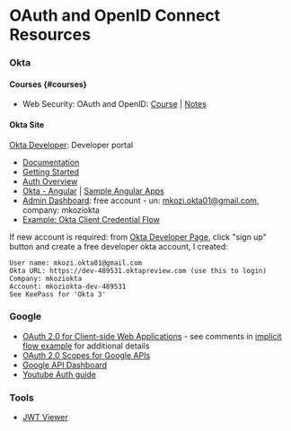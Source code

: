 # OAuth and OpenID Connect Resources

### Okta

#### Courses {#courses}

* Web Security: OAuth and OpenID: [Course](https://www.linkedin.com/learning/web-security-oauth-and-openid-connect/welcome) \| [Notes](https://gist.github.com/kozigh01/49a8c9313203d1aa4955a35fac48f2dd#file-web-security-oauth-and-openid-md)​

#### Okta Site

[Okta Developer](https://developer.okta.com/): Developer portal

* [Documentation](https://developer.okta.com/documentation/)
* [Getting Started](https://developer.okta.com/docs/api/getting_started/api_test_client)
* [Auth Overview](https://developer.okta.com/authentication-guide/auth-overview/)
* [Okta - Angular](https://developer.okta.com/code/angular/) \| [Sample Angular Apps](https://github.com/okta/samples-js-angular)
* [Admin Dashboard](https://dev-489531-admin.oktapreview.com/admin/dashboard): free account - un: [mkozi.okta01@gmail.com](mailto:mkozi.okta01@gmail.com), company: mkoziokta
* [Example: Okta Client Credential Flow](https://gist.github.com/kozigh01/8728f5c855ad9b4e3f9c9ee08371e34c#file-client-credentials-flow-md)

If new account is required: from [Okta Developer Page](https://developer.okta.com/), click "sign up" button and create a free developer okta account, I created:

```text
User name: mkozi.okta01@gmail.com
Okta URL: https://dev-489531.oktapreview.com (use this to login)
Company: mkoziokta
Account: mkoziokta-dev-489531
See KeePass for 'Okta 3'
```

### Google

* [OAuth 2.0 for Client-side Web Applications](https://developers.google.com/identity/protocols/OAuth2UserAgent) - see comments in [implicit flow example](https://gist.github.com/kozigh01/49a8c9313203d1aa4955a35fac48f2dd#file-z-implicit-flow-example-html) for additional details
* [OAuth 2.0 Scopes for Google APIs](https://developers.google.com/identity/protocols/googlescopes)
* [Google API Dashboard](https://console.developers.google.com/apis/dashboard?supportedpurview=project)
* [Youtube Auth guide](https://developers.google.com/youtube/v3/guides/auth/server-side-web-apps)

### Tools

* [JWT Viewer](https://www.jsonwebtoken.io/)



